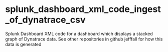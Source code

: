 # splunk_dashboard_xml_code_ingest_of_dynatrace_csv
Splunk Dashboard XML code for a dashboard which displays a stacked graph of Dynatrace data. See other repositories in github jefffall for how this data is generated
